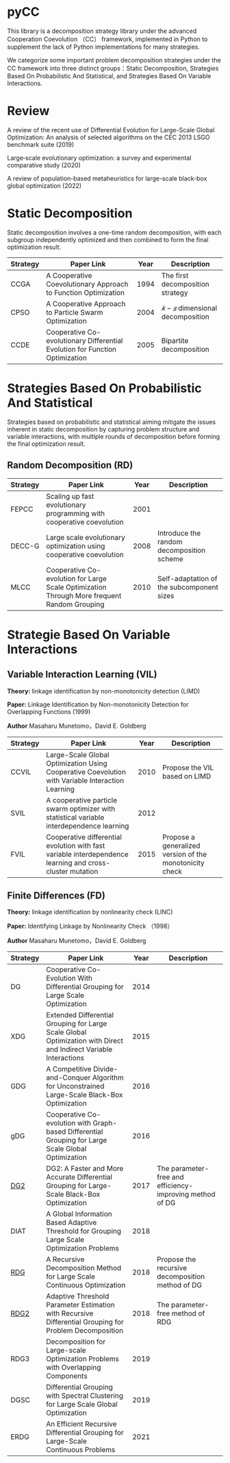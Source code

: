 # pyCC
This library is a decomposition strategy library under the advanced Cooperation Coevolution （CC） framework, implemented in Python to supplement the lack of Python implementations for many strategies.

We categorize some important problem decomposition strategies under the CC framework into three distinct groups：Static Decomposition, Strategies Based On Probabilistic And Statistical, and Strategies Based On Variable Interactions.

# Review

A review of the recent use of Differential Evolution for Large-Scale Global Optimization: An analysis of selected algorithms on the CEC 2013 LSGO benchmark suite (2019)

Large‑scale evolutionary optimization: a survey and experimental comparative study (2020)

A review of population-based metaheuristics for large-scale black-box global optimization (2022)

# Static Decomposition
Static decomposition involves a one-time random decomposition, with each subgroup independently optimized and then combined to form the final optimization result.

| Strategy     | Paper Link | Year | Description |
| ----------- | ----------- |---------|----------|
| CCGA      | A Cooperative Coevolutionary Approach to Function Optimization|  1994 | The first decomposition strategy|
| CPSO  |A Cooperative Approach to Particle Swarm Optimization         | 2004 | $𝑘-𝑠$ dimensional decomposition|
| CCDE  |Cooperative Co-evolutionary Differential Evolution for Function Optimization             | 2005 | Bipartite decomposition|


# Strategies Based On Probabilistic And Statistical
Strategies based on probabilistic and statistical aiming mitigate the issues inherent in static decomposition by capturing problem structure and variable interactions, with multiple rounds of decomposition before forming the final optimization result.

## Random Decomposition (RD)
| Strategy     | Paper Link | Year | Description |
| ----------- | ----------- |---------|----------|
| FEPCC | Scaling up fast evolutionary programming with cooperative coevolution | 2001 | |
| DECC-G | Large scale evolutionary optimization using cooperative coevolution |   2008         |Introduce the random decomposition scheme |
| MLCC |Cooperative Co-evolution for Large Scale Optimization Through More frequent Random Grouping        |   2010   |Self-adaptation of the subcomponent sizes|


# Strategie Based On Variable Interactions

## Variable Interaction Learning (VIL)
**Theory:** linkage identification by non-monotonicity detection (LIMD)

**Paper:** Linkage Identification by Non-monotonicity Detection for Overlapping Functions (1999)

**Author** Masaharu Munetomo，David E. Goldberg


| Strategy     | Paper Link | Year | Description |
| ----------- | ----------- |---------|----------|
| CCVIL | Large-Scale Global Optimization Using Cooperative Coevolution with Variable Interaction Learning | 2010 | Propose the VIL based on LIMD |
| SVIL | A cooperative particle swarm optimizer with statistical variable interdependence learning |   2012         | |
| FVIL |Cooperative differential evolution with fast variable interdependence learning and cross-cluster mutation |   2015   |Propose a generalized version of the monotonicity check|

## Finite Differences (FD)
**Theory:** linkage identification by nonlinearity check (LINC)

**Paper:** Identifying Linkage by Nonlinearity Check （1998）

**Author** Masaharu Munetomo，David E. Goldberg

| Strategy     | Paper Link | Year | Description |
| ----------- | ----------- |---------|----------|
| DG | Cooperative Co-Evolution With Differential Grouping for Large Scale Optimization | 2014 |  |
| XDG |Extended Differential Grouping for Large Scale Global Optimization with Direct and Indirect Variable Interactions | 2015 |  |
| GDG |A Competitive Divide-and-Conquer Algorithm for Unconstrained Large-Scale Black-Box Optimization |   2016         | |
| gDG |Cooperative Co-evolution with Graph-based Differential Grouping for Large Scale Global Optimization|   2016   ||
| [DG2](https://github.com/Wukong-SCUT/pyCC/tree/main/FD/DG2) |DG2: A Faster and More Accurate Differential Grouping for Large-Scale Black-Box Optimization|   2017   | The parameter-free and efficiency-improving method of DG|
| DIAT |A Global Information Based Adaptive Threshold for Grouping Large Scale Optimization Problems|   2018   ||
| [RDG](https://github.com/Wukong-SCUT/pyCC/tree/main/FD/RDG) |A Recursive Decomposition Method for Large Scale Continuous Optimization|   2018   |Propose the recursive decomposition method of DG |
| [RDG2](https://github.com/Wukong-SCUT/pyCC/tree/main/FD/RDG2) |Adaptive Threshold Parameter Estimation with Recursive Differential Grouping for Problem Decomposition|   2018   |The parameter-free method of RDG|
| RDG3 |Decomposition for Large-scale Optimization Problems with Overlapping Components|   2019   ||
| DGSC |Differential Grouping with Spectral Clustering for Large Scale Global Optimization|   2019   ||
| ERDG |An Efficient Recursive Differential Grouping for Large-Scale Continuous Problems| 2021 ||
